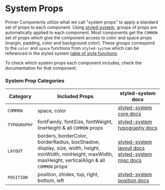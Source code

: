 # System Props


Primer Components utilize what we call "system props" to apply a standard set of props to each component. Using [styled-system](https://github.com/jxnblk/styled-system), groups of props are automatically applied to each component. Most components get the `COMMON` set of props which give the component access to color and space props (margin, padding, color and background color). These groups correspond to the `color` and `space` functions from `styled-system` which can be referenced in the styled system [table of style functions](https://github.com/jxnblk/styled-system/blob/master/docs/table.md#core).

To check which system props each component includes, check the documentation for that component.

### System Prop Categories

| Category       | Included Props           | styled-system docs  |
| ------------- | -------------| -----|
| `COMMON`| space, color | [styled-system core docs](https://github.com/jxnblk/styled-system/blob/master/docs/table.md#core) |
| `TYPOGRAPHY`| fontFamily, fontSize, fontWeight, lineHeight & all `COMMON` props | [styled-system typography docs](https://github.com/jxnblk/styled-system/blob/master/docs/table.md#typography) |
| `LAYOUT` | borders, borderColor,   borderRadius, boxShadow, display, size, width, height, minWidth, minHeight, maxWidth, maxHeight, verticalAlign & all `COMMON` props      | [styled-system layout docs](https://github.com/jxnblk/styled-system/blob/master/docs/table.md#layout) [styled-system misc docs](https://github.com/jxnblk/styled-system/blob/master/docs/table.md#misc) |
| `POSITION` | position, zIndex, top, right, bottom, left | [styled-system position docs](https://github.com/jxnblk/styled-system/blob/master/docs/table.md#position)
